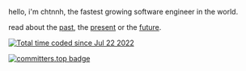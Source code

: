 hello, i'm chtnnh, the fastest growing software engineer in the world.

read about the [past](https://chtnnh.me), the [present](https://darukavana.chtnnh.me) or the [future](https://verifai.chtnnh.me).

<a href="https://wakatime.com/@551bf8f7-544e-4495-be9d-de82cda4385c"><img src="https://wakatime.com/badge/user/551bf8f7-544e-4495-be9d-de82cda4385c.svg" alt="Total time coded since Jul 22 2022" /></a>

[![committers.top badge](https://user-badge.committers.top/uae/USERNAME.svg)](https://user-badge.committers.top/uae/chtnnh)
